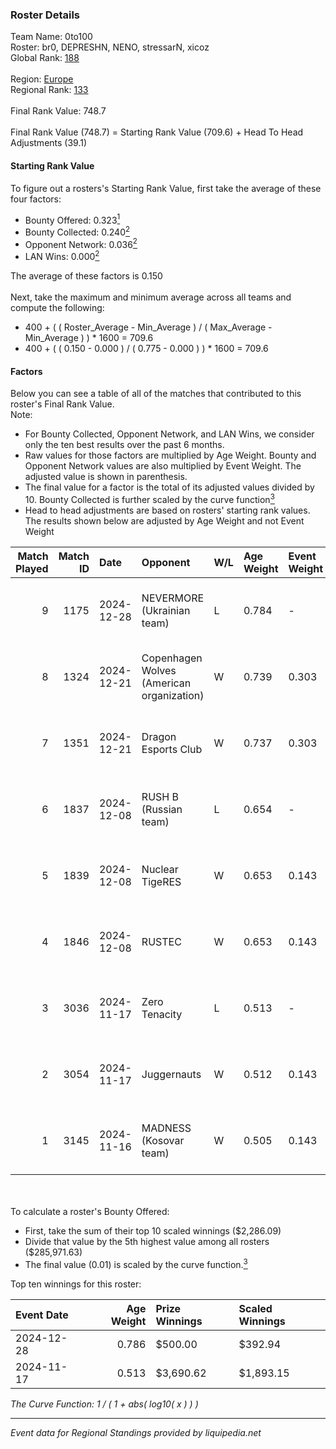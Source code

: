 ### Roster Details<br />
Team Name: 0to100<br />
Roster: br0, DEPRESHN, NENO, stressarN, xicoz<br />
Global Rank: [188](../../standings_global_2025_02_28.md)<br />
<br />
Region: [Europe]( ../../standings_europe_2025_02_28.md)<br />
Regional Rank: [133]( ../../standings_europe_2025_02_28.md)<br />
<br />
Final Rank Value:  748.7<br />
<br />
Final Rank Value (748.7) = Starting Rank Value (709.6) + Head To Head Adjustments (39.1)<br />

#### Starting Rank Value<br />
To figure out a rosters's Starting Rank Value, first take the average of these four factors:<br />
- Bounty Offered: 0.323[<sup>1</sup>](#table2)
- Bounty Collected: 0.240[<sup>2</sup>](#table1)
- Opponent Network: 0.036[<sup>2</sup>](#table1)
- LAN Wins: 0.000[<sup>2</sup>](#table1)

The average of these factors is 0.150<br />
<br />
Next, take the maximum and minimum average across all teams and compute the following:<br />
- 400 + ( ( Roster_Average - Min_Average ) / ( Max_Average - Min_Average ) ) * 1600 = 709.6
- 400 + ( ( 0.150 - 0.000 ) / ( 0.775 - 0.000 ) ) * 1600 = 709.6


#### Factors<br />
Below you can see a table of all of the matches that contributed to this roster's Final Rank Value.<br />
Note:<br />

- For Bounty Collected, Opponent Network, and LAN Wins, we consider only the ten best results over the past 6 months.
- Raw values for those factors are multiplied by Age Weight. Bounty and Opponent Network values are also multiplied by Event Weight. The adjusted value is shown in parenthesis.
- The final value for a factor is the total of its adjusted values divided by 10. Bounty Collected is further scaled by the curve function[<sup>3</sup>](#curveFunction)
- Head to head adjustments are based on rosters' starting rank values. The results shown below are adjusted by Age Weight and not Event Weight
<span id="table1"></span><br />


| Match Played | Match ID | Date       | Opponent                                  | W/L | Age Weight | Event Weight | Bounty Collected | Opponent Network | LAN Wins  | H2H Adj. | Roster                                   |
| -: | -: | :- | :- | :- | :- | :- | :- | :- | :- | -: | :- |
|            9 |     1175 | 2024-12-28 | NEVERMORE (Ukrainian team)                | L   | 0.784      | -            | -                | -                | -         |    -9.97 | br0, DEPRESHN, NENO, stressarN, xicoz    |
|            8 |     1324 | 2024-12-21 | Copenhagen Wolves (American organization) | W   | 0.739      | 0.303        | 0.019 (0.004)    | 1.000 (0.224)    | 0 (0.000) |    17.13 | br0, DEPRESHN, NENO, stressarN, xicoz    |
|            7 |     1351 | 2024-12-21 | Dragon Esports Club                       | W   | 0.737      | 0.303        | 0.008 (0.002)    | 0.336 (0.075)    | 0 (0.000) |     9.99 | br0, DEPRESHN, NENO, stressarN, xicoz    |
|            6 |     1837 | 2024-12-08 | RUSH B (Russian team)                     | L   | 0.654      | -            | -                | -                | -         |    -4.65 | DEPRESHN, meztal, NENO, stressarN, xicoz |
|            5 |     1839 | 2024-12-08 | Nuclear TigeRES                           | W   | 0.653      | 0.143        | 0.005 (0.000)    | 0.531 (0.050)    | 0 (0.000) |    12.91 | DEPRESHN, meztal, NENO, stressarN, xicoz |
|            4 |     1846 | 2024-12-08 | RUSTEC                                    | W   | 0.653      | 0.143        | 0.000 (0.000)    | 0.134 (0.012)    | 0 (0.000) |     6.42 | DEPRESHN, meztal, NENO, stressarN, xicoz |
|            3 |     3036 | 2024-11-17 | Zero Tenacity                             | L   | 0.513      | -            | -                | -                | -         |    -4.27 | dan1, DEPRESHN, NENO, SENER1, stressarN  |
|            2 |     3054 | 2024-11-17 | Juggernauts                               | W   | 0.512      | 0.143        | 0.004 (0.000)    | 0.032 (0.002)    | 0 (0.000) |     7.07 | dan1, DEPRESHN, NENO, SENER1, stressarN  |
|            1 |     3145 | 2024-11-16 | MADNESS (Kosovar team)                    | W   | 0.505      | 0.143        | 0.003 (0.000)    | 0.020 (0.001)    | 0 (0.000) |     4.50 | dan1, DEPRESHN, NENO, SENER1, stressarN  |

<br />
<span id="table2"></span><br />
To calculate a roster's Bounty Offered:<br />

- First, take the sum of their top 10 scaled winnings ($2,286.09)
- Divide that value by the 5th highest value among all rosters ($285,971.63)
- The final value (0.01) is scaled by the curve function.[<sup>3</sup>](#curveFunction)

Top ten winnings for this roster:<br />

| Event Date | Age Weight | Prize Winnings | Scaled Winnings |
| :- | -: | :- | :- |
| 2024-12-28 |      0.786 | $500.00        | $392.94         |
| 2024-11-17 |      0.513 | $3,690.62      | $1,893.15       |


<span id="curveFunction"></span>_The Curve Function: 1 / ( 1 + abs( log10( x ) ) )_<br />

---
_Event data for Regional Standings provided by liquipedia.net_<br />
